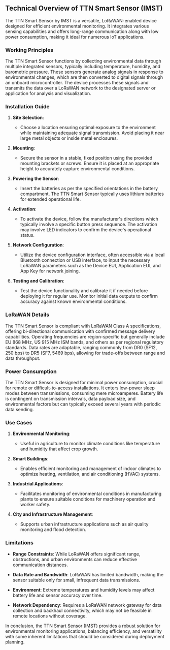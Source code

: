## Technical Overview of TTN Smart Sensor (IMST)

The TTN Smart Sensor by IMST is a versatile, LoRaWAN-enabled device designed for efficient environmental monitoring. It integrates various sensing capabilities and offers long-range communication along with low power consumption, making it ideal for numerous IoT applications.

### Working Principles

The TTN Smart Sensor functions by collecting environmental data through multiple integrated sensors, typically including temperature, humidity, and barometric pressure. These sensors generate analog signals in response to environmental changes, which are then converted to digital signals through an onboard microcontroller. The device processes these signals and transmits the data over a LoRaWAN network to the designated server or application for analysis and visualization.

### Installation Guide

1. **Site Selection**: 
   - Choose a location ensuring optimal exposure to the environment while maintaining adequate signal transmission. Avoid placing it near large metal objects or inside metal enclosures.

2. **Mounting**:
   - Secure the sensor in a stable, fixed position using the provided mounting brackets or screws. Ensure it is placed at an appropriate height to accurately capture environmental conditions.

3. **Powering the Sensor**:
   - Insert the batteries as per the specified orientations in the battery compartment. The TTN Smart Sensor typically uses lithium batteries for extended operational life.

4. **Activation**:
   - To activate the device, follow the manufacturer's directions which typically involve a specific button press sequence. The activation may involve LED indicators to confirm the device's operational status.

5. **Network Configuration**:
   - Utilize the device configuration interface, often accessible via a local Bluetooth connection or USB interface, to input the necessary LoRaWAN parameters such as the Device EUI, Application EUI, and App Key for network joining.

6. **Testing and Calibration**:
   - Test the device functionality and calibrate it if needed before deploying it for regular use. Monitor initial data outputs to confirm accuracy against known environmental conditions.

### LoRaWAN Details

The TTN Smart Sensor is compliant with LoRaWAN Class A specifications, offering bi-directional communication with confirmed message delivery capabilities. Operating frequencies are region-specific but generally include EU 868 MHz, US 915 MHz ISM bands, and others as per regional regulatory standards. Data rates are adaptable, ranging commonly from DR0 (SF12, 250 bps) to DR5 (SF7, 5469 bps), allowing for trade-offs between range and data throughput.

### Power Consumption

The TTN Smart Sensor is designed for minimal power consumption, crucial for remote or difficult-to-access installations. It enters low-power sleep modes between transmissions, consuming mere microamperes. Battery life is contingent on transmission intervals, data payload size, and environmental factors but can typically exceed several years with periodic data sending.

### Use Cases

1. **Environmental Monitoring**:
   - Useful in agriculture to monitor climate conditions like temperature and humidity that affect crop growth.

2. **Smart Buildings**:
   - Enables efficient monitoring and management of indoor climates to optimize heating, ventilation, and air conditioning (HVAC) systems.

3. **Industrial Applications**:
   - Facilitates monitoring of environmental conditions in manufacturing plants to ensure suitable conditions for machinery operation and worker safety.

4. **City and Infrastructure Management**:
   - Supports urban infrastructure applications such as air quality monitoring and flood detection.

### Limitations

- **Range Constraints**: While LoRaWAN offers significant range, obstructions, and urban environments can reduce effective communication distances.
  
- **Data Rate and Bandwidth**: LoRaWAN has limited bandwidth, making the sensor suitable only for small, infrequent data transmissions.
  
- **Environment**: Extreme temperatures and humidity levels may affect battery life and sensor accuracy over time.
  
- **Network Dependency**: Requires a LoRaWAN network gateway for data collection and backhaul connectivity, which may not be feasible in remote locations without coverage.

In conclusion, the TTN Smart Sensor (IMST) provides a robust solution for environmental monitoring applications, balancing efficiency, and versatility with some inherent limitations that should be considered during deployment planning.